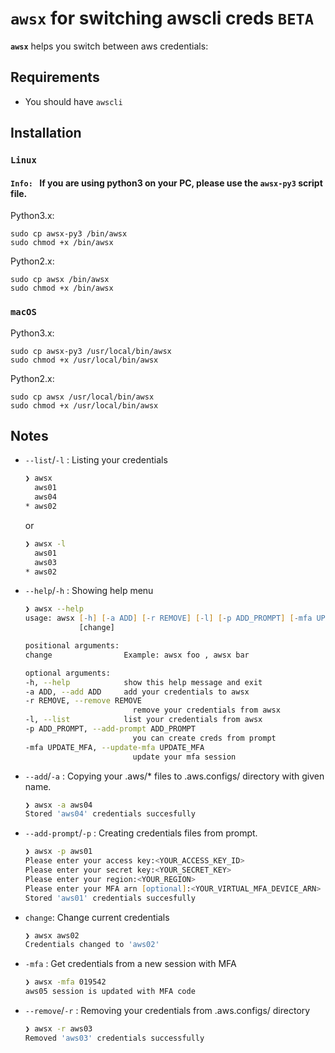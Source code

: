 # `awsx` for switching awscli creds  `BETA`


**`awsx`** helps you switch between aws credentials:


## Requirements

- You should have `awscli`

## Installation

### `Linux`

#### `Info: ` If you are using python3 on your PC, please use the `awsx-py3` script file.

Python3.x:

    sudo cp awsx-py3 /bin/awsx
    sudo chmod +x /bin/awsx    

Python2.x:

    sudo cp awsx /bin/awsx
    sudo chmod +x /bin/awsx

### `macOS`

Python3.x:

    sudo cp awsx-py3 /usr/local/bin/awsx
    sudo chmod +x /usr/local/bin/awsx

Python2.x:

    sudo cp awsx /usr/local/bin/awsx
    sudo chmod +x /usr/local/bin/awsx

## Notes

- `--list`/`-l` : Listing your credentials

    ```zsh
    ❯ awsx
      aws01
      aws04
    * aws02
    ```
    or
    ```zsh
    ❯ awsx -l
      aws01
      aws03
    * aws02
    ```


- `--help`/`-h` : Showing help menu

    ```zsh
    ❯ awsx --help
    usage: awsx [-h] [-a ADD] [-r REMOVE] [-l] [-p ADD_PROMPT] [-mfa UPDATE_MFA]
                [change]

    positional arguments:
    change                Example: awsx foo , awsx bar

    optional arguments:
    -h, --help            show this help message and exit
    -a ADD, --add ADD     add your credentials to awsx
    -r REMOVE, --remove REMOVE
                            remove your credentials from awsx
    -l, --list            list your credentials from awsx
    -p ADD_PROMPT, --add-prompt ADD_PROMPT
                            you can create creds from prompt
    -mfa UPDATE_MFA, --update-mfa UPDATE_MFA
                            update your mfa session

    ```

- `--add`/`-a` : Copying your .aws/* files to .aws.configs/ directory with given name.

    ```zsh
    ❯ awsx -a aws04
    Stored 'aws04' credentials succesfully
    ```

- `--add-prompt`/`-p` : Creating credentials files from prompt.

    ```zsh
    ❯ awsx -p aws01
    Please enter your access key:<YOUR_ACCESS_KEY_ID>
    Please enter your secret key:<YOUR_SECRET_KEY>
    Please enter your region:<YOUR_REGION>
    Please enter your MFA arn [optional]:<YOUR_VIRTUAL_MFA_DEVICE_ARN>
    Stored 'aws01' credentials succesfully

    ```

- `change`: Change current credentials

    ```zsh
    ❯ awsx aws02
    Credentials changed to 'aws02'
    ```

- `-mfa` : Get credentials from a new session with MFA

    ```zsh
    ❯ awsx -mfa 019542
    aws05 session is updated with MFA code
    ```

- `--remove`/`-r` : Removing your credentials from .aws.configs/ directory

    ```zsh
    ❯ awsx -r aws03
    Removed 'aws03' credentials successfully
    ```


